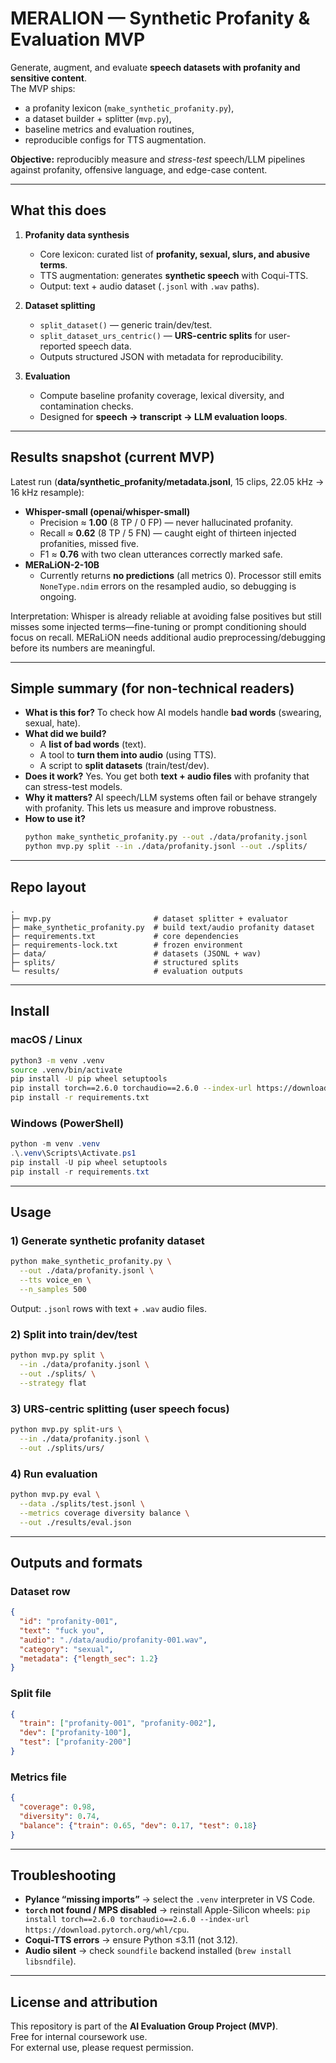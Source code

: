 # MERALION — Synthetic Profanity & Evaluation MVP

Generate, augment, and evaluate **speech datasets with profanity and sensitive content**.  
The MVP ships:
- a profanity lexicon (`make_synthetic_profanity.py`),
- a dataset builder + splitter (`mvp.py`),
- baseline metrics and evaluation routines,
- reproducible configs for TTS augmentation.

**Objective:** reproducibly measure and *stress-test* speech/LLM pipelines against profanity, offensive language, and edge-case content.  

---

## What this does

1. **Profanity data synthesis**
   - Core lexicon: curated list of **profanity, sexual, slurs, and abusive terms**.
   - TTS augmentation: generates **synthetic speech** with Coqui-TTS.
   - Output: text + audio dataset (`.jsonl` with `.wav` paths).

2. **Dataset splitting**
   - `split_dataset()` — generic train/dev/test.
   - `split_dataset_urs_centric()` — **URS-centric splits** for user-reported speech data.
   - Outputs structured JSON with metadata for reproducibility.

3. **Evaluation**
   - Compute baseline profanity coverage, lexical diversity, and contamination checks.
   - Designed for **speech → transcript → LLM evaluation loops**.

---

## Results snapshot (current MVP)

Latest run (**data/synthetic_profanity/metadata.jsonl**, 15 clips, 22.05 kHz → 16 kHz resample):

- **Whisper-small (openai/whisper-small)**  
  - Precision ≈ **1.00** (8 TP / 0 FP) — never hallucinated profanity.  
  - Recall ≈ **0.62** (8 TP / 5 FN) — caught eight of thirteen injected profanities, missed five.  
  - F1 ≈ **0.76** with two clean utterances correctly marked safe.  
- **MERaLiON-2-10B**  
  - Currently returns **no predictions** (all metrics 0). Processor still emits `NoneType.ndim` errors on the resampled audio, so debugging is ongoing.

Interpretation: Whisper is already reliable at avoiding false positives but still misses some injected terms—fine-tuning or prompt conditioning should focus on recall. MERaLiON needs additional audio preprocessing/debugging before its numbers are meaningful.

---

## Simple summary (for non-technical readers)

- **What is this for?** To check how AI models handle **bad words** (swearing, sexual, hate).  
- **What did we build?**  
  - A **list of bad words** (text).  
  - A tool to **turn them into audio** (using TTS).  
  - A script to **split datasets** (train/test/dev).  
- **Does it work?** Yes. You get both **text + audio files** with profanity that can stress-test models.  
- **Why it matters?** AI speech/LLM systems often fail or behave strangely with profanity. This lets us measure and improve robustness.  
- **How to use it?**  
  ```bash
  python make_synthetic_profanity.py --out ./data/profanity.jsonl
  python mvp.py split --in ./data/profanity.jsonl --out ./splits/
  ```

---

## Repo layout

```
.
├─ mvp.py                       # dataset splitter + evaluator
├─ make_synthetic_profanity.py  # build text/audio profanity dataset
├─ requirements.txt             # core dependencies
├─ requirements-lock.txt        # frozen environment
├─ data/                        # datasets (JSONL + wav)
├─ splits/                      # structured splits
└─ results/                     # evaluation outputs
```

---

## Install

### macOS / Linux
```bash
python3 -m venv .venv
source .venv/bin/activate
pip install -U pip wheel setuptools
pip install torch==2.6.0 torchaudio==2.6.0 --index-url https://download.pytorch.org/whl/cpu
pip install -r requirements.txt
```

### Windows (PowerShell)
```powershell
python -m venv .venv
.\.venv\Scripts\Activate.ps1
pip install -U pip wheel setuptools
pip install -r requirements.txt
```

---

## Usage

### 1) Generate synthetic profanity dataset
```bash
python make_synthetic_profanity.py \
  --out ./data/profanity.jsonl \
  --tts voice_en \
  --n_samples 500
```
Output: `.jsonl` rows with text + `.wav` audio files.

### 2) Split into train/dev/test
```bash
python mvp.py split \
  --in ./data/profanity.jsonl \
  --out ./splits/ \
  --strategy flat
```

### 3) URS-centric splitting (user speech focus)
```bash
python mvp.py split-urs \
  --in ./data/profanity.jsonl \
  --out ./splits/urs/
```

### 4) Run evaluation
```bash
python mvp.py eval \
  --data ./splits/test.jsonl \
  --metrics coverage diversity balance \
  --out ./results/eval.json
```

---

## Outputs and formats

### Dataset row
```json
{
  "id": "profanity-001",
  "text": "fuck you",
  "audio": "./data/audio/profanity-001.wav",
  "category": "sexual",
  "metadata": {"length_sec": 1.2}
}
```

### Split file
```json
{
  "train": ["profanity-001", "profanity-002"],
  "dev": ["profanity-100"],
  "test": ["profanity-200"]
}
```

### Metrics file
```json
{
  "coverage": 0.98,
  "diversity": 0.74,
  "balance": {"train": 0.65, "dev": 0.17, "test": 0.18}
}
```

---

## Troubleshooting

- **Pylance “missing imports”** → select the `.venv` interpreter in VS Code.  
- **`torch` not found / MPS disabled** → reinstall Apple-Silicon wheels: `pip install torch==2.6.0 torchaudio==2.6.0 --index-url https://download.pytorch.org/whl/cpu`.  
- **Coqui-TTS errors** → ensure Python ≤3.11 (not 3.12).  
- **Audio silent** → check `soundfile` backend installed (`brew install libsndfile`).  

---

## License and attribution

This repository is part of the **AI Evaluation Group Project (MVP)**.  
Free for internal coursework use.  
For external use, please request permission.  
